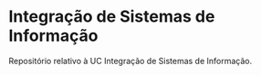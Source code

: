 # Integração de Sistemas de Informação
Repositório relativo à UC Integração de Sistemas de Informação.
